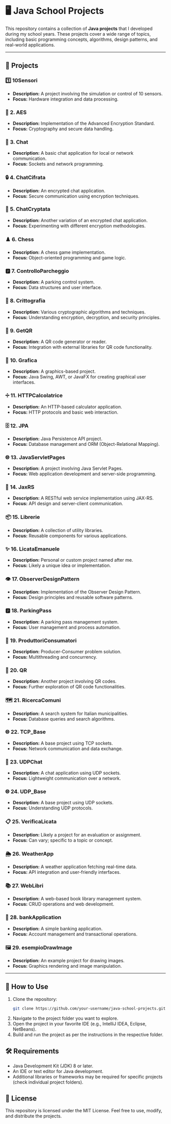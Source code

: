# 🖥️ **Java School Projects**

This repository contains a collection of **Java projects** that I developed during my school years. These projects cover a wide range of topics, including basic programming concepts, algorithms, design patterns, and real-world applications.

---

## 📂 **Projects**

### 1️⃣ **10Sensori**
- **Description:** A project involving the simulation or control of 10 sensors.
- **Focus:** Hardware integration and data processing.

### 🔐 **2. AES**
- **Description:** Implementation of the Advanced Encryption Standard.
- **Focus:** Cryptography and secure data handling.

### 💬 **3. Chat**
- **Description:** A basic chat application for local or network communication.
- **Focus:** Sockets and network programming.

### 🔒 **4. ChatCifrata**
- **Description:** An encrypted chat application.
- **Focus:** Secure communication using encryption techniques.

### 🔑 **5. ChatCryptata**
- **Description:** Another variation of an encrypted chat application.
- **Focus:** Experimenting with different encryption methodologies.

### ♟️ **6. Chess**
- **Description:** A chess game implementation.
- **Focus:** Object-oriented programming and game logic.

### 🅿️ **7. ControlloParcheggio**
- **Description:** A parking control system.
- **Focus:** Data structures and user interface.

### 🔐 **8. Crittografia**
- **Description:** Various cryptographic algorithms and techniques.
- **Focus:** Understanding encryption, decryption, and security principles.

### 📱 **9. GetQR**
- **Description:** A QR code generator or reader.
- **Focus:** Integration with external libraries for QR code functionality.

### 🎨 **10. Grafica**
- **Description:** A graphics-based project.
- **Focus:** Java Swing, AWT, or JavaFX for creating graphical user interfaces.

### ➗ **11. HTTPCalcolatrice**
- **Description:** An HTTP-based calculator application.
- **Focus:** HTTP protocols and basic web interaction.

### 🗄️ **12. JPA**
- **Description:** Java Persistence API project.
- **Focus:** Database management and ORM (Object-Relational Mapping).

### 🌐 **13. JavaServletPages**
- **Description:** A project involving Java Servlet Pages.
- **Focus:** Web application development and server-side programming.

### 📡 **14. JaxRS**
- **Description:** A RESTful web service implementation using JAX-RS.
- **Focus:** API design and server-client communication.

### 📦 **15. Librerie**
- **Description:** A collection of utility libraries.
- **Focus:** Reusable components for various applications.

### ✨ **16. LicataEmanuele**
- **Description:** Personal or custom project named after me.
- **Focus:** Likely a unique idea or implementation.

### 👁️ **17. ObserverDesignPattern**
- **Description:** Implementation of the Observer Design Pattern.
- **Focus:** Design principles and reusable software patterns.

### 🅿️ **18. ParkingPass**
- **Description:** A parking pass management system.
- **Focus:** User management and process automation.

### 🔄 **19. ProduttoriConsumatori**
- **Description:** Producer-Consumer problem solution.
- **Focus:** Multithreading and concurrency.

### 📱 **20. QR**
- **Description:** Another project involving QR codes.
- **Focus:** Further exploration of QR code functionalities.

### 🗺️ **21. RicercaComuni**
- **Description:** A search system for Italian municipalities.
- **Focus:** Database queries and search algorithms.

### 🌐 **22. TCP_Base**
- **Description:** A base project using TCP sockets.
- **Focus:** Network communication and data exchange.

### 💬 **23. UDPChat**
- **Description:** A chat application using UDP sockets.
- **Focus:** Lightweight communication over a network.

### 🌐 **24. UDP_Base**
- **Description:** A base project using UDP sockets.
- **Focus:** Understanding UDP protocols.

### 📋 **25. VerificaLicata**
- **Description:** Likely a project for an evaluation or assignment.
- **Focus:** Can vary; specific to a topic or concept.

### 🌦️ **26. WeatherApp**
- **Description:** A weather application fetching real-time data.
- **Focus:** API integration and user-friendly interfaces.

### 📚 **27. WebLibri**
- **Description:** A web-based book library management system.
- **Focus:** CRUD operations and web development.

### 🏦 **28. bankApplication**
- **Description:** A simple banking application.
- **Focus:** Account management and transactional operations.

### 🖼️ **29. esempioDrawImage**
- **Description:** An example project for drawing images.
- **Focus:** Graphics rendering and image manipulation.

---

## 🚀 **How to Use**

1. Clone the repository:
   ```bash
   git clone https://github.com/your-username/java-school-projects.git
2. Navigate to the project folder you want to explore.
3. Open the project in your favorite IDE (e.g., IntelliJ IDEA, Eclipse, NetBeans).
4. Build and run the project as per the instructions in the respective folder.

## 🛠️ **Requirements**
- Java Development Kit (JDK) 8 or later.
- An IDE or text editor for Java development.
- Additional libraries or frameworks may be required for specific projects (check individual project folders).

## 📜 **License**
This repository is licensed under the MIT License. Feel free to use, modify, and distribute the projects.


